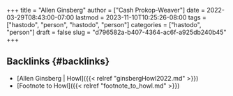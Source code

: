 +++
title = "Allen Ginsberg"
author = ["Cash Prokop-Weaver"]
date = 2022-03-29T08:43:00-07:00
lastmod = 2023-11-10T10:25:26-08:00
tags = ["hastodo", "person", "hastodo", "person"]
categories = ["hastodo", "person"]
draft = false
slug = "d796582a-b407-4364-ac6f-a925db240b45"
+++

## Backlinks {#backlinks}

-   [Allen Ginsberg | Howl]({{< relref "ginsbergHowl2022.md" >}})
-   [Footnote to Howl]({{< relref "footnote_to_howl.md" >}})
